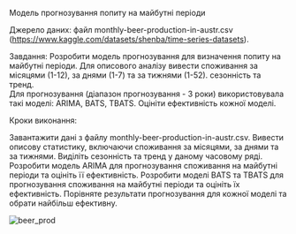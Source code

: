 Модель прогнозування попиту на майбутні періоди

Джерело даних:  файл monthly-beer-production-in-austr.csv (https://www.kaggle.com/datasets/shenba/time-series-datasets).

Завдання: Розробити модель прогнозування для визначення попиту на майбутні періоди. 
Для описового аналізу вивести споживання за місяцями (1-12), за днями (1-7) та за тижнями (1-52). 
 сезонність та тренд.  
Для прогнозування (діапазон прогнозування - 3 роки) використовувала такі моделі: ARIMA, BATS, TBATS.
  Оцініти ефективність кожної моделі.

Кроки виконання:

Завантажити дані з файлу monthly-beer-production-in-austr.csv.
Вивести описову статистику, включаючи споживання за місяцями, за днями та за тижнями.
Виділіть сезонність та тренд у даному часовому ряді.
Розробити модель ARIMA для прогнозування споживання на майбутні періоди та оцініть її ефективність.
Розробити моделі BATS та TBATS для прогнозування споживання на майбутні періоди та оцініть їх ефективність.
Порівняте результати прогнозування для кожної моделі та обрати найбільш ефективну.


![beer_prod](https://github.com/user-attachments/assets/8482487d-5cea-4f44-b9c5-6ebc0d8419b8)
